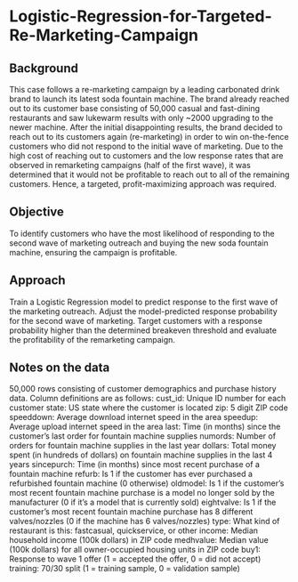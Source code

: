 # Logistic-Regression-for-Targeted-Re-Marketing-Campaign
## Background
This case follows a re-marketing campaign by a leading carbonated drink brand to launch its latest soda fountain machine. The brand already reached out to its customer base consisting of 50,000 casual and fast-dining restaurants and saw lukewarm results with only ~2000 upgrading to the newer machine. After the initial disappointing results, the brand decided to reach out to its customers again (re-marketing) in order to win on-the-fence customers who did not respond to the initial wave of marketing. Due to the high cost of reaching out to customers and the low response rates that are observed in remarketing campaigns (half of the first wave), it was determined that it would not be profitable to reach out to all of the remaining customers. Hence, a targeted, profit-maximizing approach was required.

## Objective
To identify customers who have the most likelihood of responding to the second wave of marketing outreach and buying the new soda fountain machine, ensuring the campaign is profitable.

## Approach
Train a Logistic Regression model to predict response to the first wave of the marketing outreach. Adjust the model-predicted response probability for the second wave of marketing. Target customers with a response probability higher than the determined breakeven threshold and evaluate the profitability of the remarketing campaign. 

## Notes on the data
50,000 rows consisting of customer demographics and purchase history data. Column definitions are as follows: 
cust_id: Unique ID number for each customer
state: US state where the customer is located
zip: 5 digit ZIP code
speeddown: Average download internet speed in the area
speedup: Average upload internet speed in the area
last: Time (in months) since the customer’s last order for fountain machine supplies
numords: Number of orders for fountain machine supplies in the last year
dollars: Total money spent (in hundreds of dollars) on fountain machine supplies in the last 4 years
sincepurch: Time (in months) since most recent purchase of a fountain machine
refurb: Is 1 if the customer has ever purchased a refurbished fountain machine (0 otherwise)
oldmodel: Is 1 if the customer’s most recent fountain machine purchase is a
model no longer sold by the manufacturer (0 if it’s a model that is currently sold)
eightvalve: Is 1 if the customer’s most recent fountain machine purchase has 8 different valves/nozzles (0 if the machine has 6 valves/nozzles)
type: What kind of restaurant is this: fastcasual, quickservice, or other
income: Median household income (100k dollars) in ZIP code
medhvalue: Median value (100k dollars) for all owner-occupied housing units in ZIP code
buy1: Response to wave 1 offer (1 = accepted the offer, 0 = did not accept)
training: 70/30 split (1 = training sample, 0 = validation sample)


